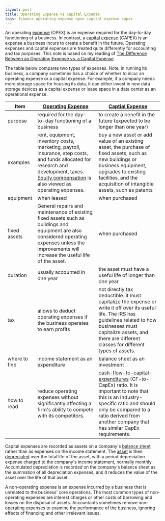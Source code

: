 ```yaml
---
layout: post
title: Operating Expense vs Capital Expense
tags: finance operating-expense opex capital-expense capex
---
```

An operating [expense](https://www.investopedia.com/terms/e/expense.asp) (OPEX) is an expense required for the day-to-day functioning of a business. In contrast, a [capital expense](https://www.investopedia.com/terms/c/capitalexpenditure.asp) (CAPEX) is an expense a business incurs to create a benefit in the future. Operating expenses and capital expenses are treated quite differently for accounting and tax purposes. This note is based on my reading of [The Difference Between an Operating Expense vs. a Capital Expense](https://www.investopedia.com/ask/answers/042415/what-difference-between-operating-expense-and-capital-expense.asp#:~:text=What%20Is%20An%20Operating%20Expense,a%20benefit%20in%20the%20future.)

The table below compares two types of expenses. Note, in running its business, a company sometimes has a choice of whether to incur an operating expense or a capital expense. For example, if a company needs more storage space for housing its data, it can either invest in new data storage devices as a capital expense or lease space in a data center as an operational expense.

| Item          | [Operating Expense](https://www.investopedia.com/terms/o/operating_expense.asp) | [Captial Expense](https://www.investopedia.com/terms/c/capitalexpenditure.asp) |
| ------------- | ------------------------------------------------------------ | ------------------------------------------------------------ |
| purpose       | required for the day-to-day functioning of a business        | to create a benefit in the future (expected to be longer than one year) |
| examples      | rent, equipment, inventory costs, marketing, payroll, insurance, step costs, and funds allocated for research and development, taxes. [Equity compensation](https://www.wallstreetprep.com/knowledge/stock-based-compensation-accounting-journal-entries/) is also viewed as operating expenses. | buy a new asset or add value of an existing asset, the purchase of fixed assets, such as new buildings or business equipment, upgrades to existing facilities, and the acquisition of intangible assets, such as patents |
| equipment     | when leased                                                  | when purchased                                               |
| fixed assets  | General repairs and maintenance of existing fixed assets such as buildings and equipment are also considered operating expenses unless the improvements will increase the useful life of the asset. | when purchased                                               |
| duration      | usually accounted in one year                                | the asset must have a useful life of longer than one year    |
| tax           | allows to deduct operating expenses if the business operates to earn profits | not directly tax deductible. it must capitalize the expense or write it off over its useful life. The IRS has guidelines related to how businesses must capitalize assets, and there are different classes for different types of assets. |
| where to find | income statement as an expenditure                           | balance sheet as an investment                               |
| how to read   | reduce operating expenses without significantly affecting a firm's ability to compete with its competitors. | [cash-flow-to-capital-expenditures](https://www.investopedia.com/terms/c/cashflow_capex.asp) (CF-to-CapEx) ratio. It is important to note that this is an industry-specific ratio and should only be compared to a ratio derived from another company that has similar CapEx requirements. |

Capital expenses are recorded as assets on a company's [balance sheet](https://www.investopedia.com/terms/b/balancesheet.asp) rather than as expenses on the income statement. The [asset](https://www.investopedia.com/ask/answers/122214/how-should-company-budget-capital-expenditures.asp) is then [depreciated](https://www.investopedia.com/terms/d/depreciation.asp) over the total life of the asset, with a period depreciation expense charged to the company's income statement, normally monthly. Accumulated depreciation is recorded on the company's balance sheet as the summation of all depreciation expenses, and it reduces the value of the asset over the life of that asset.

A non-operating expense is an expense incurred by a business that is unrelated to the business' core operations. The most common types of non-operating expenses are interest charges or other costs of borrowing and losses on the disposal of assets. Accountants sometimes remove non-operating expenses to examine the performance of the business, ignoring effects of financing and other irrelevant issues.
